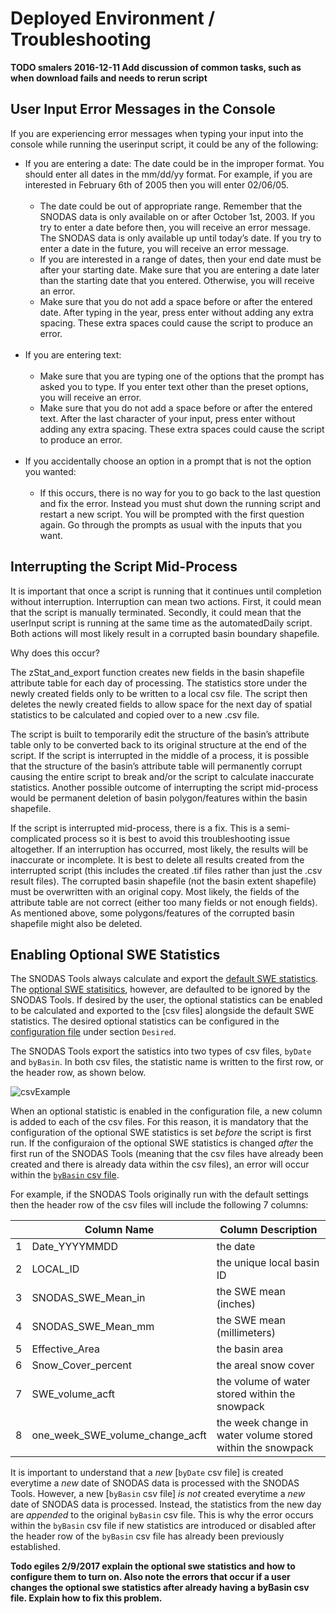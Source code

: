 # Deployed Environment / Troubleshooting

**TODO smalers 2016-12-11 Add discussion of common tasks, such as when download fails and needs to rerun script**

## User Input Error Messages in the Console

If you are experiencing error messages when typing your input into the console while running the userinput script, it could be any of the following: 

- If you are entering a date: The date could be in the improper format. You should enter all dates in the mm/dd/yy format. For example, if you are interested in February 6th of 2005 then you will enter 02/06/05. <br><br>
	* The date could be out of appropriate range. Remember that the SNODAS data is only available on or after October 1st, 2003. If you try to enter a date before then, you will receive an error message. The SNODAS data is
	only available up until today’s date. If you try to enter a date in the future, you will receive an error message. 
	* If you are interested in a range of dates, then your end date must be after your starting date. Make sure that you are entering a date later than the starting date that you entered. Otherwise, you will receive an error. 
	* Make sure that you do not add a space before or after the entered date. After typing in the year, press enter without adding any extra spacing. These extra spaces could cause the script to produce an error. <br><br>
- If you are entering text:<br><br>
	* Make sure that you are typing one of the options that the prompt has asked you to type. If you enter text other than the preset options, you will receive an error. 
	* Make sure that you do not add a space before or after the entered text. After the last character of your input, press enter without adding any extra spacing. These extra spaces could cause the script to produce an error. <br><br>
- If you accidentally choose an option in a prompt that is not the option you wanted:<br><br>
	* If this occurs, there is no way for you to go back to the last question and fix the error. Instead you must shut down the running script and restart a new script. You will be prompted with the first question again. Go through the prompts as usual with the inputs that you want. 

## Interrupting the Script Mid-Process

It is important that once a script is running that it continues until completion without interruption. Interruption can mean two actions. First, it could mean that the script is manually terminated. Secondly, 
it could mean that the userInput  script is running at the same time as the automatedDaily  script. Both actions will most likely result in a corrupted basin boundary shapefile. 

Why does this occur? 

The zStat_and_export function creates new fields in the basin shapefile attribute table for each day of processing. The statistics store under the newly created fields only to be written to a local csv file. 
The script then deletes the newly created fields to allow space for the next day of spatial statistics to be calculated and copied over to a new .csv file. <br>

The script is built to temporarily edit the structure of the basin’s attribute table only to be converted back to its original structure at the end of the script. If the script is interrupted in the middle 
of a process, it is possible that the structure of the basin’s attribute table will permanently corrupt causing the entire script to break and/or the script to calculate inaccurate statistics. Another possible outcome 
of interrupting the script mid-process would be permanent deletion of basin polygon/features within the basin shapefile.  <br>

If the script is interrupted mid-process, there is a fix. This is a semi-complicated process so it is best to avoid this troubleshooting issue altogether. If an interruption has occurred, most likely, the results 
will be inaccurate or incomplete. It is best to delete all results created from the interrupted script (this includes the created .tif files rather than just the .csv result files). The corrupted basin shapefile 
(not the basin extent shapefile) must be overwritten with an original copy. Most likely, the fields of the attribute table are not correct (either too many fields or not enough fields). As mentioned above, some 
polygons/features of the corrupted basin shapefile might also be deleted. <br>

## Enabling Optional SWE Statistics

The SNODAS Tools always calculate and export the [default SWE statistics](). The [optional SWE statisitics](), however, are defaulted to be ignored by
the SNODAS Tools. If desired by the user, the optional statistics can be enabled to be calculated and exported to the [csv files] alongside 
the default SWE statistics. The desired optional statistics can be configured in the [configuration file]() under section ```Desired```. 

The SNODAS Tools export the satistics into two types of csv files, ```byDate``` and ```byBasin```. In both csv files, the statistic name is written 
to the first row, or the header row, as shown below. 

![csvExample](.png)

When an optional statistic is enabled in the configuration file, a new column is added to each of the csv files. For this reason, it is 
mandatory that the configuration of the optional SWE statistics is set *before* the script is first run. If the configuraion of the optional
SWE statistics is changed *after* the first run of the SNODAS Tools (meaning that the csv files have already been created and there
is already data within the csv files), an error will occur within the [```byBasin``` csv file](). 

For example, if the SNODAS Tools originally run with the default settings then the header row of the csv files will 
include the following 7 columns:

||Column Name|Column Description|
|-|---------|--------------|
|1|Date_YYYYMMDD|the date|
|2|LOCAL_ID|the unique local basin ID|
|3|SNODAS_SWE_Mean_in|the SWE mean (inches)|
|4|SNODAS_SWE_Mean_mm|the SWE mean (millimeters)|
|5|Effective_Area|the basin area|
|6|Snow_Cover_percent|the areal snow cover|
|7|SWE_volume_acft|the volume of water stored within the snowpack|
|8|one_week_SWE_volume_change_acft|the week change in water volume stored within the snowpack| 

It is important to understand that a *new* [```byDate``` csv file] is created everytime a *new* date of SNODAS 
data is processed with the SNODAS Tools. However, a new [```byBasin``` csv file] *is not* created everytime a *new*
date of SNODAS data is processed. Instead, the statistics from the new day are *appended* to the original ```byBasin```
csv file. This is why the error occurs within the ```byBasin``` csv file if new statistics are introduced or disabled
after the header row of the ```byBasin``` csv file has already been previously established. 
 
 

**Todo egiles 2/9/2017 explain the optional swe statistics and how to configure them to turn on. Also 
note the errors that occur if a user changes the optional swe statistics after already having a byBasin csv
file. Explain how to fix this problem.**